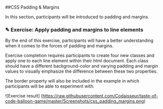 ##CSS Padding & Margins

In this section, participants will be introduced to padding and margins.

### ✎ Exercise: Apply padding and margins to line elements

By the end of this exercise, participants will have a better understanding when
it comes to the forces of padding and margins.

Exercise completion requires participants to create four new classes and apply
one to each line element within their html document. Each class should have a
different background-color and varying padding and margin values to visually
emphasize the difference between these two properties.

The border property will also be included in the example in which participants
will be able to experiment with.

![Exercise result]
(https://raw.githubusercontent.com/Codaisseur/taste-of-code-balloon-game/master/Screenshots/css_padding_margins.png)

